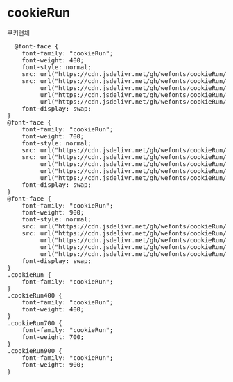 # cookieRun
쿠키런체

<pre>
  @font-face {
    font-family: "cookieRun";
    font-weight: 400;
    font-style: normal;
    src: url("https://cdn.jsdelivr.net/gh/wefonts/cookieRun/cookieRun-Regular.eot");
    src: url("https://cdn.jsdelivr.net/gh/wefonts/cookieRun/cookieRun-Regular.eot?#iefix") format("embedded-opentype"),
         url("https://cdn.jsdelivr.net/gh/wefonts/cookieRun/cookieRun-Regular.woff2") format("woff2"),
         url("https://cdn.jsdelivr.net/gh/wefonts/cookieRun/cookieRun-Regular.woff") format("woff"),
         url("https://cdn.jsdelivr.net/gh/wefonts/cookieRun/cookieRun-Regular.ttf") format("truetype");
    font-display: swap;
} 
@font-face {
    font-family: "cookieRun";
    font-weight: 700;
    font-style: normal;
    src: url("https://cdn.jsdelivr.net/gh/wefonts/cookieRun/cookieRun-Bold.eot");
    src: url("https://cdn.jsdelivr.net/gh/wefonts/cookieRun/cookieRun-Bold.eot?#iefix") format("embedded-opentype"),
         url("https://cdn.jsdelivr.net/gh/wefonts/cookieRun/cookieRun-Bold.woff2") format("woff2"),
         url("https://cdn.jsdelivr.net/gh/wefonts/cookieRun/cookieRun-Bold.woff") format("woff"),
         url("https://cdn.jsdelivr.net/gh/wefonts/cookieRun/cookieRun-Bold.ttf") format("truetype");
    font-display: swap;
} 
@font-face {
    font-family: "cookieRun";
    font-weight: 900;
    font-style: normal;
    src: url("https://cdn.jsdelivr.net/gh/wefonts/cookieRun/cookieRun-Black.eot");
    src: url("https://cdn.jsdelivr.net/gh/wefonts/cookieRun/cookieRun-Black.eot?#iefix") format("embedded-opentype"),
         url("https://cdn.jsdelivr.net/gh/wefonts/cookieRun/cookieRun-Black.woff2") format("woff2"),
         url("https://cdn.jsdelivr.net/gh/wefonts/cookieRun/cookieRun-Black.woff") format("woff"),
         url("https://cdn.jsdelivr.net/gh/wefonts/cookieRun/cookieRun-Black.ttf") format("truetype");
    font-display: swap;
} 
.cookieRun {
    font-family: "cookieRun";
}
.cookieRun400 {
    font-family: "cookieRun";
    font-weight: 400;
}
.cookieRun700 {
    font-family: "cookieRun";
    font-weight: 700;
}
.cookieRun900 {
    font-family: "cookieRun";
    font-weight: 900;
}
</pre>
